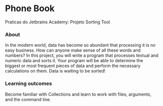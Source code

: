 # Phone Book
Praticas do Jetbrains Academy: Projeto Sorting Tool


### About
In the modern world, data has become so abundant that processing it is no easy business. How can anyone make sense of all these words and numbers? In this project, you will write a program that processes textual and numeric data and sorts it. Your program will be able to determine the biggest or most frequent pieces of data and perform the necessary calculations on them. Data is waiting to be sorted!

### Learning outcomes
Become familiar with Collections and learn to work with files, arguments, and the command line.